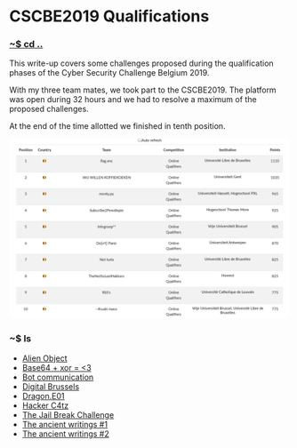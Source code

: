 # CSCBE2019 Qualifications

### [~$ cd ..](../)

This write-up covers some challenges proposed during the qualification phases of the Cyber Security Challenge Belgium 2019.

With my three team mates, we took part to the CSCBE2019. The platform was open during 32 hours and we had to resolve a maximum of the proposed challenges.

At the end of the time allotted we finished in tenth position. 

![alt text](ranking.png)

### ~$ ls

* [Alien Object](alien_object/)
* [Base64 + xor = <3](base64_xor/)
* [Bot communication](bot_communication/)
* [Digital Brussels](digital_brussels/)
* [Dragon.E01](dragon.E01/)
* [Hacker C4tz](hacker_c4tz/)
* [The Jail Break Challenge](jail_break/)
* [The ancient writings #1](the_ancient_writings_1/)
* [The ancient writings #2](the_ancient_writings_2/)